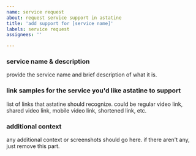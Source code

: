 ```yaml
---
name: service request
about: request service support in astatine
title: 'add support for [service name]'
labels: service request
assignees: ''

---
```


### service name & description
provide the service name and brief description of what it is.

### link samples for the service you'd like astatine to support
list of links that astatine should recognize. 
could be regular video link, shared video link, mobile video link, shortened link, etc.

### additional context
any additional context or screenshots should go here. if there aren't any, just remove this part.
